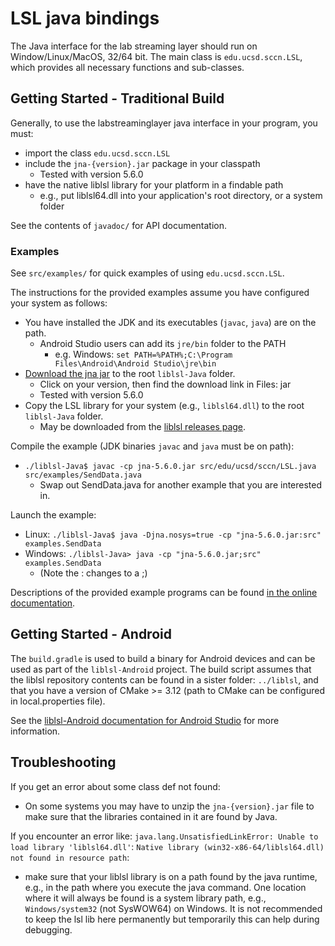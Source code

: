 # LSL java bindings

The Java interface for the lab streaming layer should run on Window/Linux/MacOS, 32/64 bit.
The main class is `edu.ucsd.sccn.LSL`, which provides all necessary functions and sub-classes.

## Getting Started - Traditional Build

Generally, to use the labstreaminglayer java interface in your program, you must:
* import the class `edu.ucsd.sccn.LSL`
* include the `jna-{version}.jar` package in your classpath
    * Tested with version 5.6.0
* have the native liblsl library for your platform in a findable path
    * e.g., put liblsl64.dll into your application's root directory, or a system folder

See the contents of `javadoc/` for API documentation.

### Examples

See `src/examples/` for quick examples of using `edu.ucsd.sccn.LSL`.

The instructions for the provided examples assume you have configured your system as follows:
* You have installed the JDK and its executables (`javac`, `java`) are on the path.
    * Android Studio users can add its `jre/bin` folder to the PATH
        * e.g. Windows: `set PATH=%PATH%;C:\Program Files\Android\Android Studio\jre\bin`
* [Download the jna jar](https://mvnrepository.com/artifact/net.java.dev.jna/jna) to the root `liblsl-Java` folder.
    * Click on your version, then find the download link in Files: jar
    * Tested with version 5.6.0
* Copy the LSL library for your system (e.g., `liblsl64.dll`) to the root `liblsl-Java` folder.
    * May be downloaded from the [liblsl releases page](https://github.com/sccn/liblsl/releases).

Compile the example (JDK binaries `javac` and `java` must be on path):
* `./liblsl-Java$ javac -cp jna-5.6.0.jar src/edu/ucsd/sccn/LSL.java src/examples/SendData.java`
    * Swap out SendData.java for another example that you are interested in.

Launch the example:
* Linux: `./liblsl-Java$ java -Djna.nosys=true -cp "jna-5.6.0.jar:src" examples.SendData`
* Windows: `./liblsl-Java> java -cp "jna-5.6.0.jar;src" examples.SendData`
    * (Note the : changes to a ;)

Descriptions of the provided example programs can be found [in the online documentation](https://labstreaminglayer.readthedocs.io/dev/examples.html#java-example-programs-basic-to-advanced).

## Getting Started - Android

The `build.gradle` is used to build a binary for Android devices and can be used as part of the `liblsl-Android` project. The build script assumes that the liblsl repository contents can be found in a sister folder: `../liblsl`, and that you have a version of CMake >= 3.12 (path to CMake can be configured in local.properties file).

See the [liblsl-Android documentation for Android Studio](https://github.com/labstreaminglayer/liblsl-Android/tree/master/AndroidStudio) for more information.

## Troubleshooting

If you get an error about some class def not found:
* On some systems you may have to unzip the `jna-{version}.jar` file to make sure that the libraries contained in it are found by Java.

If you encounter an error like: `java.lang.UnsatisfiedLinkError: Unable to load library 'liblsl64.dll'`: `Native library (win32-x86-64/liblsl64.dll) not found in resource path`:
* make sure that your liblsl library is on a path found by the java runtime, e.g., in the path where you execute the java command. One location where it will always be found is a system library path, e.g., `Windows/system32` (not SysWOW64) on Windows. It is not recommended to keep the lsl lib here permanently but temporarily this can help during debugging.
